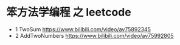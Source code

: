 # 笨方法学编程 之 leetcode

- 1 TwoSum  https://www.bilibili.com/video/av75892345
- 2 AddTwoNumbers  https://www.bilibili.com/video/av75992805
